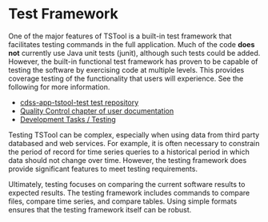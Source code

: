 # Test Framework #

One of the major features of TSTool is a built-in test framework that facilitates testing commands in the full application.
Much of the code **does not** currently use Java unit tests (junit), although such tests could be added.
However, the built-in functional test framework has proven to be capable of testing the software
by exercising code at multiple levels.
This provides coverage testing of the functionality that users will experience.
See the following for more information.

* [cdss-app-tstool-test test repository](https://github.com/OpenWaterFoundation/cdss-app-tstool-test)
* [Quality Control chapter of user documentation](http://learn.openwaterfoundation.org/cdss-app-tstool-doc-user/quality-control/quality-control/)
* [Development Tasks / Testing](../../dev-tasks/overview#testing)

Testing TSTool can be complex, especially when using data from third party databased and web services.
For example, it is often necessary to constrain the period of record for time series queries to a
historical period in which data should not change over time.
However, the testing framework does provide significant features to meet testing requirements.

Ultimately, testing focuses on comparing the current software results to expected results.
The testing framework includes commands to compare files, compare time series, and compare tables.
Using simple formats ensures that the testing framework itself can be robust.
